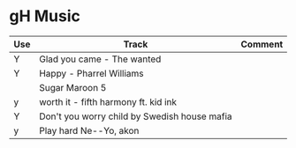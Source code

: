 # gH Music
Use | Track                                     | Comment
----|-------------------------------------------|------------
  Y | Glad you came - The wanted                |
  Y | Happy - Pharrel Williams                  |
    | Sugar Maroon 5                            |
  y | worth it - fifth harmony ft.  kid ink     |
  Y | Don't you worry child by Swedish house mafia |
  y | Play hard	Ne--Yo, akon |
